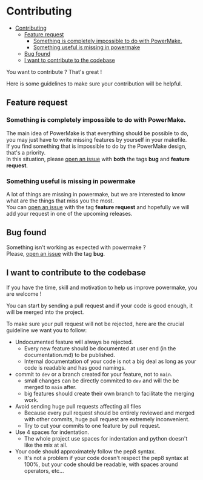 # Contributing

- [Contributing](#contributing)
  - [Feature request](#feature-request)
    - [Something is completely impossible to do with PowerMake.](#something-is-completely-impossible-to-do-with-powermake)
    - [Something useful is missing in powermake](#something-useful-is-missing-in-powermake)
  - [Bug found](#bug-found)
  - [I want to contribute to the codebase](#i-want-to-contribute-to-the-codebase)

You want to contribute ? That's great !

Here is some guidelines to make sure your contribution will be helpful.

## Feature request

### Something is completely impossible to do with PowerMake.

The main idea of PowerMake is that everything should be possible to do, you may just have to write missing features by yourself in your makefile.  
If you find something that is impossible to do by the PowerMake design, that's a priority.  
In this situation, please [open an issue](https://github.com/mactul/powermake/issues/new) with **both** the tags **bug** and **feature request**.

### Something useful is missing in powermake

A lot of things are missing in powermake, but we are interested to know what are the things that miss you the most.  
You can [open an issue](https://github.com/mactul/powermake/issues/new) with the tag **feature request** and hopefully we will add your request in one of the upcoming releases.


## Bug found

Something isn't working as expected with powermake ?  
Please, [open an issue](https://github.com/mactul/powermake/issues/new) with the tag **bug**.


## I want to contribute to the codebase

If you have the time, skill and motivation to help us improve powermake, you are welcome !

You can start by sending a pull request and if your code is good enough, it will be merged into the project.

To make sure your pull request will not be rejected, here are the crucial guideline we want you to follow:

- Undocumented feature will always be rejected.
  - Every new feature should be documented at user end (in the documentation.md) to be published.
  - Internal documentation of your code is not a big deal as long as your code is readable and has good namings.
- commit to `dev` or a branch created for your feature, not to `main`.
  - small changes can be directly commited to `dev` and will the be merged to `main` after.
  - big features should create their own branch to facilitate the merging work.
- Avoid sending huge pull requests affecting all files
  - Because every pull request should be entirely reviewed and merged with other commits, huge pull request are extremely inconvenient.
  - Try to cut your commits to one feature by pull request.
- Use 4 spaces for indentation.
  - The whole project use spaces for indentation and python doesn't like the mix at all.
- Your code should approximately follow the pep8 syntax.
  - It's not a problem if your code doesn't respect the pep8 syntax at 100%, but your code should be readable, with spaces around operators, etc...